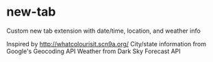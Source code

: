 # new-tab
Custom new tab extension with date/time, location, and weather info

Inspired by http://whatcolourisit.scn9a.org/
City/state information from Google's Geocoding API
Weather from Dark Sky Forecast API
